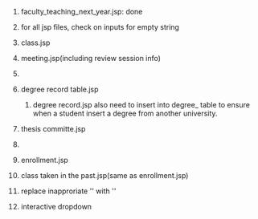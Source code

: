 1. faculty_teaching_next_year.jsp: done

2. for all jsp files, check on inputs for empty string

3. class.jsp
3. meeting.jsp(including review session info)
4. 
5. degree record table.jsp
   1. degree record.jsp also need to insert into degree_ table to ensure when a student insert a degree from another university. 
6. thesis committe.jsp
7. 
8. enrollment.jsp
9. class taken in the past.jsp(same as enrollment.jsp)
10. replace inapproriate '<th>' with '<td>'
11. interactive dropdown